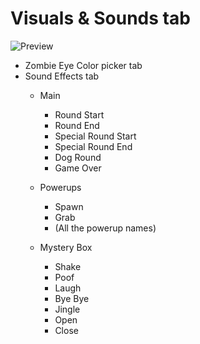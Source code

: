 # Visuals & Sounds tab
![Preview](https://i.imgur.com/VZfwSMW.png)

   * Zombie Eye Color picker tab
   * Sound Effects tab
      * Main 
         * Round Start
         * Round End
         * Special Round Start
         * Special Round End
         * Dog Round
         * Game Over
               
       * Powerups
          * Spawn
          * Grab
          * (All the powerup names)
               
       * Mystery Box
          * Shake
          * Poof
          * Laugh
          * Bye Bye
          * Jingle
          * Open
          * Close
